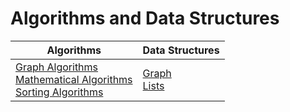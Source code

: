 # Algorithms and Data Structures
 
Algorithms | Data Structures
---|--- 
[Graph Algorithms](xxx) <br> [Mathematical Algorithms](https://github.com/eduardoparaiso/Algorithms-and-Data-Structures/tree/master/Algorithms/Mathematical%20Algorithms) <br> [Sorting Algorithms](https://github.com/eduardoparaiso/Algorithms-and-Data-Structures/tree/master/Algorithms/Sorting%20Algorithms) | [Graph](https://github.com/eduardoparaiso/Algorithms-and-Data-Structures/tree/master/Data%20Structures/Graph) <br> [Lists](https://github.com/eduardoparaiso/Algorithms-and-Data-Structures/tree/master/Data%20Structures/Lists)